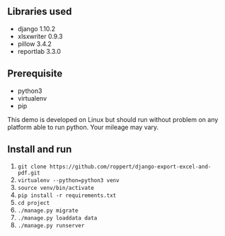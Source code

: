 
## Libraries used

  * django 1.10.2
  * xlsxwriter 0.9.3
  * pillow 3.4.2
  * reportlab 3.3.0


## Prerequisite

  * python3
  * virtualenv
  * pip

This demo is developed on Linux but should run without problem on any platform able to run python. Your mileage may vary.


## Install and  run

  1. `git clone https://github.com/roppert/django-export-excel-and-pdf.git`
  1. `virtualenv --python=python3 venv`
  1. `source venv/bin/activate`
  1. `pip install -r requirements.txt`
  1. `cd project`
  1. `./manage.py migrate`
  1. `./manage.py loaddata data`
  1. `./manage.py runserver`
